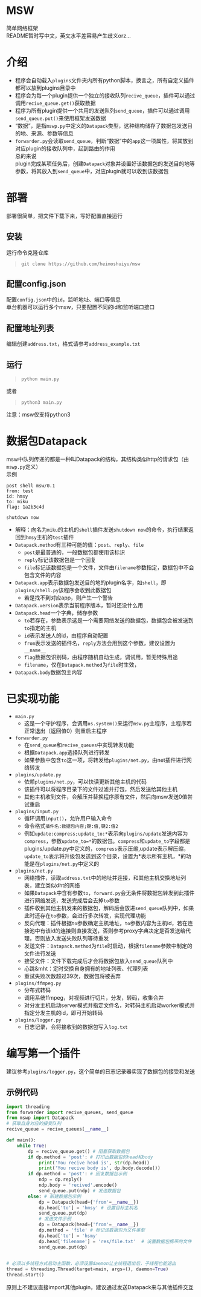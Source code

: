 # MSW
简单网络框架  
README暂时写中文，英文水平差容易产生歧义orz...  

# 介绍
- 程序会自动载入`plugins`文件夹内所有python脚本，换言之，所有自定义插件都可以放到plugins目录中
- 程序会为每一个plugin提供一个独立的接收队列`recive_queue`，插件可以通过调用`recive_queue.get()`获取数据
- 程序为所有plugin提供一个共用的发送队列`send_queue`，插件可以通过调用`send_queue.put()`来使用框架发送数据
- “数据”，是指`mswp.py`中定义的`Datapack`类型，这种结构储存了数据包发送目的地、来源、参数等信息
- `forwarder.py`会读取`send_queue`，判断“数据”中的`app`这一项属性，将其放到对应plugin的接收队列中，起到路由的作用  
总的来说  
plugin完成某项任务后，创建`Datapack`对象并设置好该数据包的发送目的地等参数，将其放入到`send_queue`中，对应plugin就可以收到该数据包  

# 部署
部署很简单，把文件下载下来，写好配置直接运行
## 安装
运行命令克隆仓库  
> `git clone https://github.com/heimoshuiyu/msw`

## 配置config.json
配置`config.json`中的`id`，监听地址、端口等信息  
单台机器可以运行多个msw，只要配置不同的id和监听端口接口
## 配置地址列表
编辑创建`address.txt`，格式请参考`address_example.txt`
## 运行
> `python main.py`

或者
> `python3 main.py`

注意：msw仅支持python3

# 数据包Datapack
msw中队列传递的都是一种叫Datapack的结构，其结构类似http的请求包（由`mswp.py`定义）  
示例  

````
post shell msw/0.1
from: test
id: hmsy
to: miku
flag: 1a2b3c4d

shutdown now
````

- 解释：向名为`miku`的主机的`shell`插件发送`shutdown now`的命令，执行结果返回到`hmsy`主机的`test`插件
- `Datapack.method`有三种可能的值：`post`、`reply`、`file`
    - `post`是最普通的，一般数据包都使用该标识
    - `reply`标记该数据包是一个回复
    - `file`标记该数据包是一个文件，文件由`filename`参数指定，数据包中不会包含文件的内容
- `Datapack.app`表示数据包发送目的地的plugin名字，如`shell`，即`plugins/shell.py`该程序会收到此数据包
    - 若是找不到对应app，则产生一个警告
- `Datapack.version`表示当前程序版本，暂时还没什么用
- `Datapack.head`一个字典，储存参数
    - `to`若存在，参数表示这是一个需要网络发送的数据包，数据包会被发送到`to`指定的主机
    - `id`表示发送人的id，由程序自动配置
    - `from`表示发送的插件名，`reply`方法会用到这个参数，建议设置为`__name__`
    - `flag`数据包识别码，由程序随机自动生成，调试用，暂无特殊用途
    - `filename`，仅在`Datapack.method`为`file`时生效，
- `Datapack.body`数据包主内容

# 已实现功能
- `main.py`
    - 这是一个守护程序，会调用`os.system()`来运行`msw.py`主程序，主程序若正常退出（返回值0）则重启主程序
- `forwarder.py`
    - 在`send_queue`和`recive_queues`中实现转发功能
    - 根据`Datapack.app`选择队列进行转发
    - 如果参数中包含`to`这一项，将转发给`plugins/net.py`，由net插件进行网络转发
- `plugins/update.py`
    - 依赖`plugins/net.py`，可以快读更新其他主机的代码
    - 该插件可以将程序目录下的文件过滤并打包，然后发送给其他主机
    - 其他主机收到文件，会解压并替换程序原有文件，然后向msw发送0值尝试重启
- `plugins/input.py`
    - 循环调用`input()`，允许用户输入命令
    - 命令格式`插件名:数据包内容;键:值,键2:值2`
    - 例如`update:compress;update_to:*`表示向`plugins/update`发送内容为`compress`，参数`update_to=*`的数据包。`compress`和`update_to`字段都是plugins/update.py中定义的，`compress`表示压缩,update表示解压缩，`update_to`表示将升级包发送到这个目录，设置为*表示所有主机，*的功能是在`plugins/net.py`中定义的
- `plugins/net.py`
    - 网络插件，读取`address.txt`中的地址并连接，和其他主机交换地址列表，建立类似dht的网络
    - 如果`Datapack`中含有参数`to`，`forward.py`会无条件将数据包转发到此插件进行网络发送，发送完成后会去掉`to`参数
    - 插件收到其他主机发来的数据包，解码后会放进`send_queue`队列中，如果此时还存在`to`参数，会进行多次转发，实现代理功能
    - 反向代理：插件根据`to`参数确定主机地址，`to`参数内容为主机id，若在连接池中有该id的连接则直接发送，否则参考proxy字典决定是否发送给代理，否则放入发送失败队列等待重发
    - 发送文件：`Datapack.method`为`file`时启动，根据`filename`参数中制定的文件进行发送
    - 接受文件：文件下载完成后才会将数据包放入`send_queue`队列中
    - 心跳&mht：定时交换自身拥有的地址列表、代理列表
    - 重试失败次数超过39次，数据包将被丢弃
- `plugins/ffmpeg.py`
    - 分布式转码
    - 调用系统ffmpeg，对视频进行切片，分发，转码，收集合并
    - 对分发主机启动server模式并指定文件名，对转码主机启动worker模式并指定分发主机的id，即可开始转码
- `plugins/logger.py`
    - 日志记录，会将接收到的数据包写入`log.txt`

# 编写第一个插件
建议参考`plugins/logger.py`，这个简单的日志记录器实现了数据包的接受和发送
## 示例代码
````python
import threading
from forwarder import recive_queues, send_queue
from mswp import Datapack
# 获取自身对应的接受队列
recive_queue = recive_queues[__name__]

def main():
    while True:
        dp = recive_queue.get() # 阻塞获取数据包
        if dp.method = 'post': # 打印出数据包的head和body
            print('You recive head is', str(dp.head))
            print('You recive body is', dp.body.decode())
        if dp.method = 'post': # 回复数据包示例
            ndp = dp.reply()
            ndp.body = 'recived'.encode()
            send_queue.put(ndp) # 发送数据包
        else: # 新建数据包示例
            dp = Datapack(head={'from'=__name__})
            dp.head['to'] = 'hmsy' # 设置目标主机名
            send_queue.put(dp)
            # 发送文件示例
            dp = Datapack(head={'from'=__name__})
            dp.method = 'file' # 标记该数据包为文件类型
            dp.head['to'] = 'hsmy'
            dp.head['filename'] = 'res/file.txt'  # 设置数据包携带的文件
            send_queue.put(dp)
            

# 必须以多线程方式启动主函数，必须设置daemon让主线程退出后，子线程也能退出
thread = threading.Thread(target=main, args=(), daemon=True)
thread.start()
````
原则上不建议直接import其他plugin，建议通过发送Datapack来与其他插件交互
